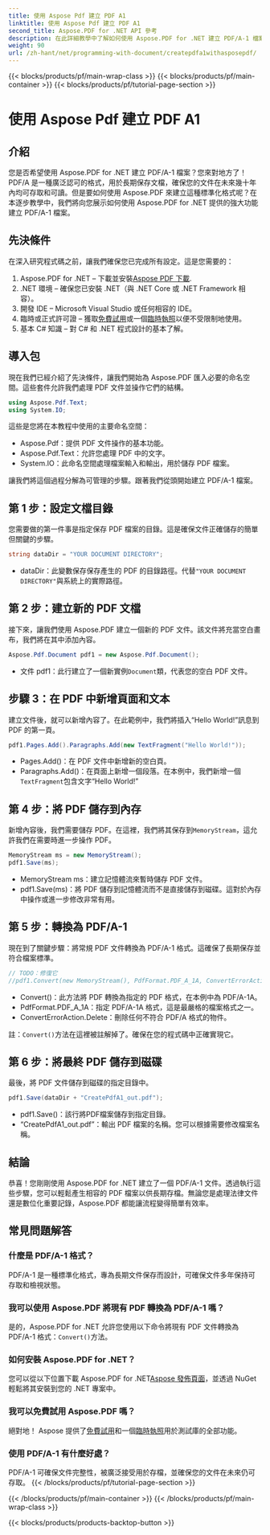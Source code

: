 ```yaml
---
title: 使用 Aspose Pdf 建立 PDF A1
linktitle: 使用 Aspose Pdf 建立 PDF A1
second_title: Aspose.PDF for .NET API 參考
description: 在此詳細教學中了解如何使用 Aspose.PDF for .NET 建立 PDF/A-1 檔案。帶有程式碼範例和解釋的分步指南。
weight: 90
url: /zh-hant/net/programming-with-document/createpdfa1withasposepdf/
---
```


{{< blocks/products/pf/main-wrap-class >}}
{{< blocks/products/pf/main-container >}}
{{< blocks/products/pf/tutorial-page-section >}}

# 使用 Aspose Pdf 建立 PDF A1

## 介紹

您是否希望使用 Aspose.PDF for .NET 建立 PDF/A-1 檔案？您來對地方了！ PDF/A 是一種廣泛認可的格式，用於長期保存文檔，確保您的文件在未來幾十年內均可存取和可讀。但是要如何使用 Aspose.PDF 來建立這種標準化格式呢？在本逐步教學中，我們將向您展示如何使用 Aspose.PDF for .NET 提供的強大功能建立 PDF/A-1 檔案。

## 先決條件

在深入研究程式碼之前，讓我們確保您已完成所有設定。這是您需要的：

1.  Aspose.PDF for .NET – 下載並安裝[Aspose PDF 下載](https://releases.aspose.com/pdf/net/).
2. .NET 環境 – 確保您已安裝 .NET（與 .NET Core 或 .NET Framework 相容）。
3. 開發 IDE – Microsoft Visual Studio 或任何相容的 IDE。
4. 臨時或正式許可證 – 獲取[免費試用](https://releases.aspose.com/)或一個[臨時執照](https://purchase.aspose.com/temporary-license/)以便不受限制地使用。
5. 基本 C# 知識 – 對 C# 和 .NET 程式設計的基本了解。

## 導入包

現在我們已經介紹了先決條件，讓我們開始為 Aspose.PDF 匯入必要的命名空間。這些套件允許我們處理 PDF 文件並操作它們的結構。

```csharp
using Aspose.Pdf.Text;
using System.IO;
```

這些是您將在本教程中使用的主要命名空間：
- Aspose.Pdf：提供 PDF 文件操作的基本功能。
- Aspose.Pdf.Text：允許您處理 PDF 中的文字。
- System.IO：此命名空間處理檔案輸入和輸出，用於儲存 PDF 檔案。

讓我們將這個過程分解為可管理的步驟。跟著我們從頭開始建立 PDF/A-1 檔案。

## 第 1 步：設定文檔目錄

您需要做的第一件事是指定保存 PDF 檔案的目錄。這是確保文件正確儲存的簡單但關鍵的步驟。

```csharp
string dataDir = "YOUR DOCUMENT DIRECTORY";
```

- dataDir：此變數保存保存產生的 PDF 的目錄路徑。代替`"YOUR DOCUMENT DIRECTORY"`與系統上的實際路徑。

## 第 2 步：建立新的 PDF 文檔

接下來，讓我們使用 Aspose.PDF 建立一個新的 PDF 文件。該文件將充當空白畫布，我們將在其中添加內容。

```csharp
Aspose.Pdf.Document pdf1 = new Aspose.Pdf.Document();
```

- 文件 pdf1：此行建立了一個新實例`Document`類，代表您的空白 PDF 文件。

## 步驟 3：在 PDF 中新增頁面和文本

建立文件後，就可以新增內容了。在此範例中，我們將插入“Hello World!”訊息到 PDF 的第一頁。

```csharp
pdf1.Pages.Add().Paragraphs.Add(new TextFragment("Hello World!"));
```

- Pages.Add()：在 PDF 文件中新增新的空白頁。
-  Paragraphs.Add()：在頁面上新增一個段落。在本例中，我們新增一個`TextFragment`包含文字“Hello World!”

## 第 4 步：將 PDF 儲存到內存

新增內容後，我們需要儲存 PDF。在這裡，我們將其保存到`MemoryStream`，這允許我們在需要時進一步操作 PDF。

```csharp
MemoryStream ms = new MemoryStream();
pdf1.Save(ms);
```

- MemoryStream ms：建立記憶體流來暫時儲存 PDF 文件。
- pdf1.Save(ms)：將 PDF 儲存到記憶體流而不是直接儲存到磁碟。這對於內存中操作或進一步修改非常有用。

## 第 5 步：轉換為 PDF/A-1

現在到了關鍵步驟：將常規 PDF 文件轉換為 PDF/A-1 格式。這確保了長期保存並符合檔案標準。

```csharp
// TODO：修復它
//pdf1.Convert(new MemoryStream(), PdfFormat.PDF_A_1A, ConvertErrorAction.Delete);
```

- Convert()：此方法將 PDF 轉換為指定的 PDF 格式，在本例中為 PDF/A-1A。
- PdfFormat.PDF_A_1A：指定 PDF/A-1A 格式，這是最嚴格的檔案格式之一。
- ConvertErrorAction.Delete：刪除任何不符合 PDF/A 格式的物件。

註：`Convert()`方法在這裡被註解掉了。確保在您的程式碼中正確實現它。

## 第 6 步：將最終 PDF 儲存到磁碟

最後，將 PDF 文件儲存到磁碟的指定目錄中。

```csharp
pdf1.Save(dataDir + "CreatePdfA1_out.pdf");
```

- pdf1.Save()：該行將PDF檔案儲存到指定目錄。
- “CreatePdfA1_out.pdf”：輸出 PDF 檔案的名稱。您可以根據需要修改檔案名稱。

## 結論

恭喜！您剛剛使用 Aspose.PDF for .NET 建立了一個 PDF/A-1 文件。透過執行這些步驟，您可以輕鬆產生相容的 PDF 檔案以供長期存檔。無論您是處理法律文件還是數位化重要記錄，Aspose.PDF 都能讓流程變得簡單有效率。

## 常見問題解答

### 什麼是 PDF/A-1 格式？  
PDF/A-1 是一種標準化格式，專為長期文件保存而設計，可確保文件多年保持可存取和檢視狀態。

### 我可以使用 Aspose.PDF 將現有 PDF 轉換為 PDF/A-1 嗎？  
是的，Aspose.PDF for .NET 允許您使用以下命令將現有 PDF 文件轉換為 PDF/A-1 格式：`Convert()`方法。

### 如何安裝 Aspose.PDF for .NET？  
您可以從以下位置下載 Aspose.PDF for .NET[Aspose 發佈頁面](https://releases.aspose.com/pdf/net/)，並透過 NuGet 輕鬆將其安裝到您的 .NET 專案中。

### 我可以免費試用 Aspose.PDF 嗎？  
絕對地！ Aspose 提供了[免費試用](https://releases.aspose.com/)和一個[臨時執照](https://purchase.aspose.com/temporary-license/)用於測試庫的全部功能。

### 使用 PDF/A-1 有什麼好處？  
PDF/A-1 可確保文件完整性，被廣泛接受用於存檔，並確保您的文件在未來仍可存取。
{{< /blocks/products/pf/tutorial-page-section >}}

{{< /blocks/products/pf/main-container >}}
{{< /blocks/products/pf/main-wrap-class >}}

{{< blocks/products/products-backtop-button >}}
